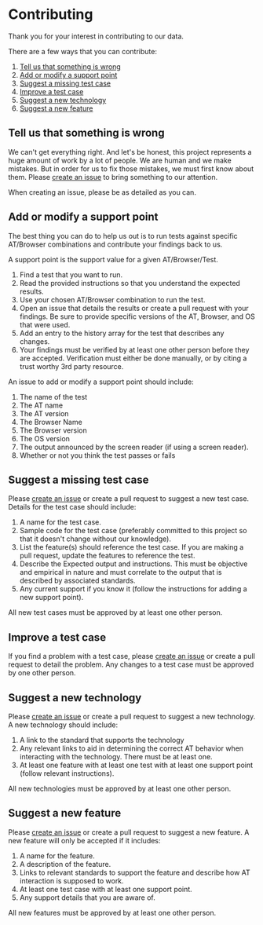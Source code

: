 # Contributing

Thank you for your interest in contributing to our data.

There are a few ways that you can contribute:

1. [Tell us that something is wrong](#tell-us-that-something-is-wrong)
2. [Add or modify a support point](#add-or-modify-a-support-point)
3. [Suggest a missing test case](#suggest-a-missing-test-case)
4. [Improve a test case](#improve-a-test-case)
5. [Suggest a new technology](#suggest-a-new-technology)
6. [Suggest a new feature](#suggest-a-new-feature)

## Tell us that something is wrong

We can't get everything right. And let's be honest, this project represents a huge amount of work by a lot of people. We are human and we make mistakes. But in order for us to fix those mistakes, we must first know about them. Please [create an issue](https://github.com/accessibilitysupported/accessibilitysupported/issues) to bring something to our attention.

When creating an issue, please be as detailed as you can.

## Add or modify a support point

The best thing you can do to help us out is to run tests against specific AT/Browser combinations and contribute your findings back to us.

A support point is the support value for a given AT/Browser/Test.

1. Find a test that you want to run.
2. Read the provided instructions so that you understand the expected results.
2. Use your chosen AT/Browser combination to run the test.
3. Open an issue that details the results or create a pull request with your findings. Be sure to provide specific versions of the AT, Browser, and OS that were used.
4. Add an entry to the history array for the test that describes any changes.
5. Your findings must be verified by at least one other person before they are accepted. Verification must either be done manually, or by citing a trust worthy 3rd party resource.

An issue to add or modify a support point should include:

1. The name of the test
2. The AT name
3. The AT version
4. The Browser Name
5. The Browser version
6. The OS version
7. The output announced by the screen reader (if using a screen reader).
8. Whether or not you think the test passes or fails

## Suggest a missing test case

Please [create an issue](https://github.com/accessibilitysupported/accessibilitysupported/issues) or create a pull request to suggest a new test case. Details for the test case should include:

1. A name for the test case.
2. Sample code for the test case (preferably committed to this project so that it doesn't change without our knowledge).
4. List the feature(s) should reference the test case. If you are making a pull request, update the features to reference the test.
5. Describe the Expected output and instructions. This must be objective and empirical in nature and must correlate to the output that is described by associated standards.
6. Any current support if you know it (follow the instructions for adding a new support point).

All new test cases must be approved by at least one other person.

## Improve a test case

If you find a problem with a test case, please [create an issue](https://github.com/accessibilitysupported/accessibilitysupported/issues) or create a pull request to detail the problem. Any changes to a test case must be approved by one other person.

## Suggest a new technology

Please [create an issue](https://github.com/accessibilitysupported/accessibilitysupported/issues) or create a pull request to suggest a new technology. A new technology should include:

1. A link to the standard that supports the technology
2. Any relevant links to aid in determining the correct AT behavior when interacting with the technology. There must be at least one.
3. At least one feature with at least one test with at least one support point (follow relevant instructions).

All new technologies must be approved by at least one other person.

## Suggest a new feature

Please [create an issue](https://github.com/accessibilitysupported/accessibilitysupported/issues) or create a pull request to suggest a new feature. A new feature will only be accepted if it includes:

1. A name for the feature.
2. A description of the feature.
2. Links to relevant standards to support the feature and describe how AT interaction is supposed to work.
3. At least one test case with at least one support point.
4. Any support details that you are aware of.

All new features must be approved by at least one other person.
